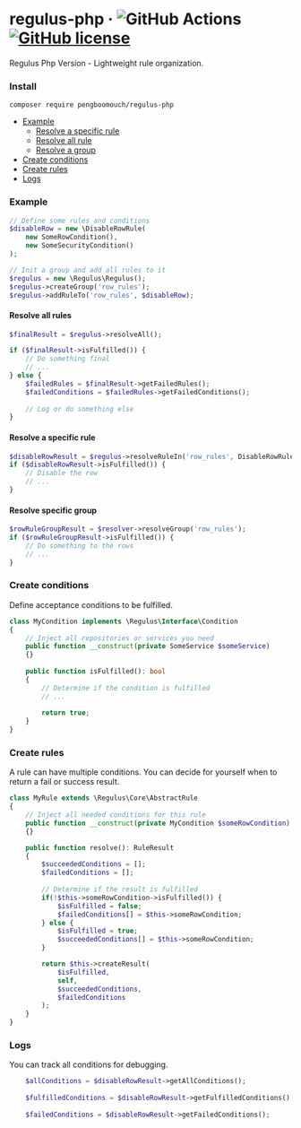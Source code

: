 # regulus-php &middot; ![GitHub Actions](https://github.com/pengboomouch/regulus-php/actions/workflows/php.yml/badge.svg?event=push) [![GitHub license](https://img.shields.io/badge/license-MIT-blue.svg)](https://github.com/pengboomouch/regulus-php/LICENSE)

Regulus Php Version - Lightweight rule organization.

### Install
```
composer require pengboomouch/regulus-php
```
- [Example](#example)
    - [Resolve a specific rule](#resolve-a-specific-rule)
    - [Resolve all rule](#resolve-all-rules)
    - [Resolve a group](#resolve-specific-group)
- [Create conditions](#create-conditions)
- [Create rules](#create-rules)
- [Logs](#logs)

### Example
```php
// Define some rules and conditions
$disableRow = new \DisableRowRule(
    new SomeRowCondition(),
    new SomeSecurityCondition()
);

// Init a group and add all rules to it
$regulus = new \Regulus\Regulus();
$regulus->createGroup('row_rules');
$regulus->addRuleTo('row_rules', $disableRow);
```
#### Resolve all rules
```php
$finalResult = $regulus->resolveAll();

if ($finalResult->isFulfilled()) {
    // Do something final
    // ...
} else {
    $failedRules = $finalResult->getFailedRules();
    $failedConditions = $failedRules->getFailedConditions();
    
    // Log or do something else
}
```

#### Resolve a specific rule
```php
$disableRowResult = $regulus->resolveRuleIn('row_rules', DisableRowRule::class);
if ($disableRowResult->isFulfilled()) {
    // Disable the row
    // ...
}
```

#### Resolve specific group
```php
$rowRuleGroupResult = $resolver->resolveGroup('row_rules');
if ($rowRuleGroupResult->isFulfilled()) {
    // Do something to the rows
    // ...
}
```

### Create conditions
Define acceptance conditions to be fulfilled.

```php
class MyCondition implements \Regulus\Interface\Condition
{
    // Inject all repositories or services you need
    public function __construct(private SomeService $someService)
    {}
    
    public function isFulfilled(): bool
    {
        // Determine if the condition is fulfilled
        // ...
        
        return true;
    }
}
```

### Create rules
A rule can have multiple conditions. You can decide for yourself when to return a fail or success result.

```php
class MyRule extends \Regulus\Core\AbstractRule
{
    // Inject all needed conditions for this rule
    public function __construct(private MyCondition $someRowCondition)
    {}

    public function resolve(): RuleResult
    {
        $succeededConditions = [];
        $failedConditions = [];
        
        // Determine if the result is fulfilled
        if(!$this->someRowCondition->isFulfilled()) {
            $isFulfilled = false;
            $failedConditions[] = $this->someRowCondition;
        } else {
            $isFulfilled = true;
            $succeededConditions[] = $this->someRowCondition;
        }

        return $this->createResult(
            $isFulfilled,
            self,
            $succeededConditions,
            $failedConditions
        );
    }
}
```
### Logs
You can track all conditions for debugging.

```php
    $allConditions = $disableRowResult->getAllConditions();
    
    $fulfilledConditions = $disableRowResult->getFulfilledConditions();
    
    $failedConditions = $disableRowResult->getFailedConditions();
```